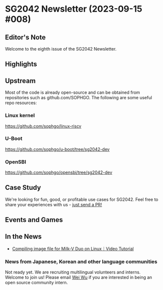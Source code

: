# SG2042 Newsletter (2023-09-15 #008)

## Editor's Note

Welcome to the eighth issue of the SG2042 Newsletter. 

## Highlights


## Upstream

Most of the code is already open-source and can be obtained from repositories such as github.com/SOPHGO. The following are some useful repo resources:

### Linux kernel

https://github.com/sophgo/linux-riscv

### U-Boot

https://github.com/sophgo/u-boot/tree/sg2042-dev

### OpenSBI

https://github.com/sophgo/opensbi/tree/sg2042-dev

## Case Study

We're looking for fun, good, or profitable use cases for SG2042. Feel free to share your experiences with us - [just send a PR!](https://github.com/sophgocommunity/SG2042-Newsletter/pulls)

## Events and Games


## In the News

+ [Compiling image file for Milk-V Duo on Linux｜Video Tutorial](https://www.bilibili.com/video/BV1em4y1P718/?spm_id_from=333.999.0.0&vd_source=ca24cf8467ac967e45410d8de9072922)

### News from Japanese, Korean and other language communities

Not ready yet. We are recruiting multilingual volunteers and interns. Welcome to join us! Please email [Wei Wu](mailto:wuwei2016@iscas.ac.cn) if you are interested in being an open source community intern.
